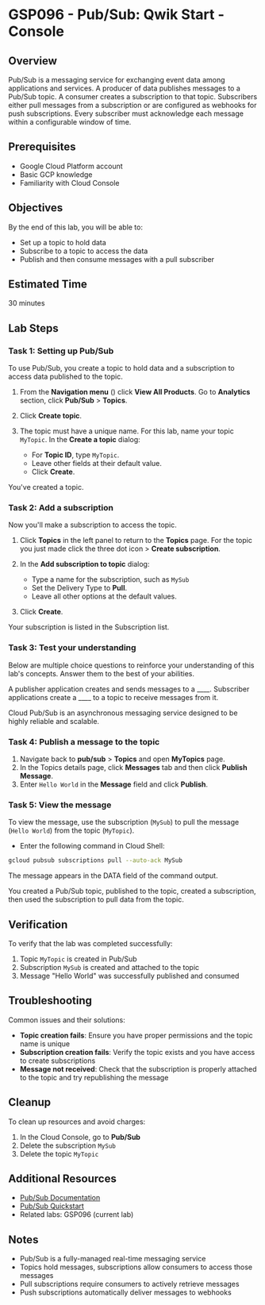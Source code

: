 # GSP096 - Pub/Sub: Qwik Start - Console

## Overview
Pub/Sub is a messaging service for exchanging event data among applications and services. A producer of data publishes messages to a Pub/Sub topic. A consumer creates a subscription to that topic. Subscribers either pull messages from a subscription or are configured as webhooks for push subscriptions. Every subscriber must acknowledge each message within a configurable window of time.

## Prerequisites
- Google Cloud Platform account
- Basic GCP knowledge
- Familiarity with Cloud Console

## Objectives
By the end of this lab, you will be able to:
- Set up a topic to hold data
- Subscribe to a topic to access the data
- Publish and then consume messages with a pull subscriber

## Estimated Time
30 minutes

## Lab Steps

### Task 1: Setting up Pub/Sub

To use Pub/Sub, you create a topic to hold data and a subscription to access data published to the topic.

1. From the **Navigation menu** () click **View All Products**. Go to **Analytics** section, click **Pub/Sub** > **Topics**.

2. Click **Create topic**.

3. The topic must have a unique name. For this lab, name your topic `MyTopic`. In the **Create a topic** dialog:
   - For **Topic ID**, type `MyTopic`.
   - Leave other fields at their default value.
   - Click **Create**.

You've created a topic.

### Task 2: Add a subscription

Now you'll make a subscription to access the topic.

1. Click **Topics** in the left panel to return to the **Topics** page. For the topic you just made click the three dot icon > **Create subscription**.

2. In the **Add subscription to topic** dialog:
   - Type a name for the subscription, such as `MySub`
   - Set the Delivery Type to **Pull**.
   - Leave all other options at the default values.

3. Click **Create**.

Your subscription is listed in the Subscription list.

### Task 3: Test your understanding

Below are multiple choice questions to reinforce your understanding of this lab's concepts. Answer them to the best of your abilities.

A publisher application creates and sends messages to a ____. Subscriber applications create a ____ to a topic to receive messages from it.

Cloud Pub/Sub is an asynchronous messaging service designed to be highly reliable and scalable.

### Task 4: Publish a message to the topic

1. Navigate back to **pub/sub** > **Topics** and open **MyTopics** page.
2. In the Topics details page, click **Messages** tab and then click **Publish Message**.
3. Enter `Hello World` in the **Message** field and click **Publish**.

### Task 5: View the message

To view the message, use the subscription (`MySub`) to pull the message (`Hello World`) from the topic (`MyTopic`).

- Enter the following command in Cloud Shell:

```bash
gcloud pubsub subscriptions pull --auto-ack MySub
```

The message appears in the DATA field of the command output.

You created a Pub/Sub topic, published to the topic, created a subscription, then used the subscription to pull data from the topic.

## Verification

To verify that the lab was completed successfully:

1. Topic `MyTopic` is created in Pub/Sub
2. Subscription `MySub` is created and attached to the topic
3. Message "Hello World" was successfully published and consumed

## Troubleshooting

Common issues and their solutions:

- **Topic creation fails**: Ensure you have proper permissions and the topic name is unique
- **Subscription creation fails**: Verify the topic exists and you have access to create subscriptions
- **Message not received**: Check that the subscription is properly attached to the topic and try republishing the message

## Cleanup

To clean up resources and avoid charges:

1. In the Cloud Console, go to **Pub/Sub**
2. Delete the subscription `MySub`
3. Delete the topic `MyTopic`

## Additional Resources

- [Pub/Sub Documentation](https://cloud.google.com/pubsub/docs)
- [Pub/Sub Quickstart](https://cloud.google.com/pubsub/docs/quickstart-console)
- Related labs: GSP096 (current lab)

## Notes

- Pub/Sub is a fully-managed real-time messaging service
- Topics hold messages, subscriptions allow consumers to access those messages
- Pull subscriptions require consumers to actively retrieve messages
- Push subscriptions automatically deliver messages to webhooks
